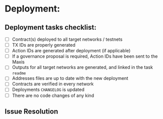 # Deployment: <!-- Deployment title: contract or feature (e.g. `ManagedPool`) -->

## Deployment tasks checklist:

- [ ] Contract(s) deployed to all target networks / testnets
- [ ] TX IDs are properly generated
- [ ] Action IDs are generated after deployment (if applicable) <!-- This includes contracts deployed by contracts (e.g. mock pools deployed by factories) -->
- [ ] If a governance proposal is required, Action IDs have been sent to the Maxis
- [ ] Outputs for all target networks are generated, and linked in the task `readme`
- [ ] Addresses files are up to date with the new deployment <!-- yarn build-address-lookup -->
- [ ] Contracts are verified in every network <!-- This includes contracts deployed by contracts (e.g. mock pools deployed by factories) -->
- [ ] Deployments `CHANGELOG` is updated
- [ ] There are no code changes of any kind

## Issue Resolution

<!-- If this PR addresses an issue, note that here: e.g., Closes/Fixes/Resolves #1346. -->
